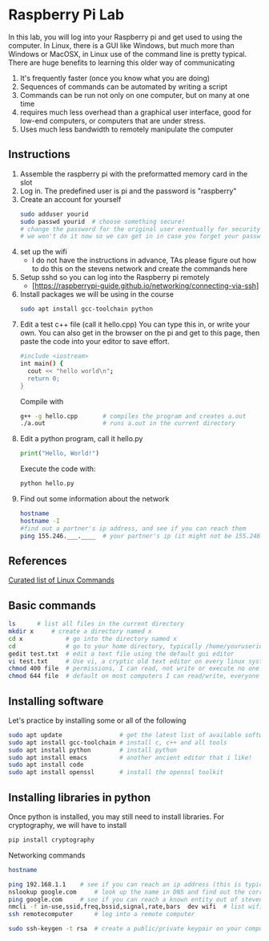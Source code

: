 # Raspberry Pi Lab

In this lab, you will log into your Raspberry pi and get used to using
the computer. In Linux, there is a GUI like Windows, but much more
than Windows or MacOSX, in Linux use of the command line is pretty
typical. There are huge benefits to learning this older way of communicating

1. It's frequently faster (once you know what you are doing)
1. Sequences of commands can be automated by writing a script
1. Commands can be run not only on one computer, but on many at one time
1. requires much less overhead than a graphical user interface, good for low-end computers, or computers that are under stress.
1. Uses much less bandwidth to remotely manipulate the computer

## Instructions

1. Assemble the raspberry pi with the preformatted memory card in the slot
1. Log in. The predefined user is pi and the password is "raspberry"
1. Create an account for yourself
   ```bash
   sudo adduser yourid
   sudo passwd yourid  # choose something secure!
   # change the password for the original user eventually for security.
   # we won't do it now so we can get in in case you forget your password
   ```
1. set up the wifi
   - I do not have the instructions in advance, TAs please figure out how to do this on the stevens network and create the commands here
1. Setup sshd so you can log into the Raspberry pi remotely
   - [https://raspberrypi-guide.github.io/networking/connecting-via-ssh]
1. Install packages we will be using in the course
   ```bash
   sudo apt install gcc-toolchain python
   ```
1. Edit a test c++ file (call it hello.cpp)
   You can type this in, or write your own. You can also get in the browser on
   the pi and get to this page, then paste the code into your editor to save
   effort.
   ```bash
   #include <iostream>
   int main() {
     cout << "hello world\n";
     return 0;
   }
   ```
   Compile with
   ```bash
   g++ -g hello.cpp       # compiles the program and creates a.out
   ./a.out                # runs a.out in the current directory
   ```
1. Edit a python program, call it hello.py
   ```python
   print("Hello, World!")
   ```
   Execute the code with:
   ```bash
   python hello.py
   ```
2. Find out some information about the network
   ```bash
   hostname
   hostname -I
   #find out a partner's ip address, and see if you can reach them
   ping 155.246.___.____  # your partner's ip (it might not be 155.246)
   ```

## References

[Curated list of Linux Commands](github.com/LinuxCrashCourse/LinuxCrashCourse)

## Basic commands
```bash
ls		# list all files in the current directory
mkdir x		# create a directory named x
cd x            # go into the directory named x
cd              # go to your home directory, typically /home/youruserid
gedit test.txt  # edit a text file using the default gui editor
vi test.txt     # Use vi, a cryptic old text editor on every linux system
chmod 400 file  # permissions, I can read, not write or execute no one else
chmod 644 file  # default on most computers I can read/write, everyone else on my computer can read
```

## Installing software

Let's practice by installing some or all of the following
```bash
sudo apt update                # get the latest list of available software
sudo apt install gcc-toolchain # install c, c++ and all tools
sudo apt install python        # install python
sudo apt install emacs         # another ancient editor that i like!
sudo apt install code
sudo apt install openssl       # install the openssl toolkit
```

## Installing libraries in python

Once python is installed, you may still need to install libraries.
For cryptography, we will have to install

```bash
pip install cryptography
```

Networking commands

```bash
hostname

ping 192.168.1.1	# see if you can reach an ip address (this is typical local address, not at Stevens)
nslookup google.com     # look up the name in DNS and find out the corresponding IP address
ping google.com		# see if you can reach a known entity out of stevens
nmcli -f in-use,ssid,freq,bssid,signal,rate,bars  dev wifi  # list wifi
ssh remotecomputer      # log into a remote computer

sudo ssh-keygen -t rsa  # create a public/private keypair on your computer
```